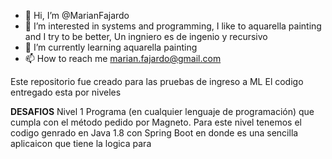 - 👋 Hi, I’m @MarianFajardo
- 👀 I’m interested in systems and programming, I like to aquarella painting and I try to be better, Un ingniero es de ingenio y recursivo
- 🌱 I’m currently learning aquarella painting
- 📫 How to reach me marian.fajardo@gmail.com

<!---
MarianFajardo/MarianFajardo is a ✨ special ✨ repository because its `README.md` (this file) appears on your GitHub profile.
You can click the Preview link to take a look at your changes.
--->
Este repositorio fue creado para las pruebas de ingreso a ML
El codigo entregado esta por niveles

**DESAFIOS**
Nivel 1
Programa (en cualquier lenguaje de programación) que cumpla con el método pedido por Magneto.
Para este nivel tenemos el codigo genrado en Java 1.8 con Spring Boot en donde es una sencilla aplicaicon que tiene la logica para 
